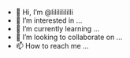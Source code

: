 - 👋 Hi, I’m @lilililililli
- 👀 I’m interested in ...
- 🌱 I’m currently learning ...
- 💞️ I’m looking to collaborate on ...
- 📫 How to reach me ...

<!---
lilililililli/lilililililli is a ✨ special ✨ repository because its `README.md` (this file) appears on your GitHub profile.
You can click the Preview link to take a look at your changes.
--->
